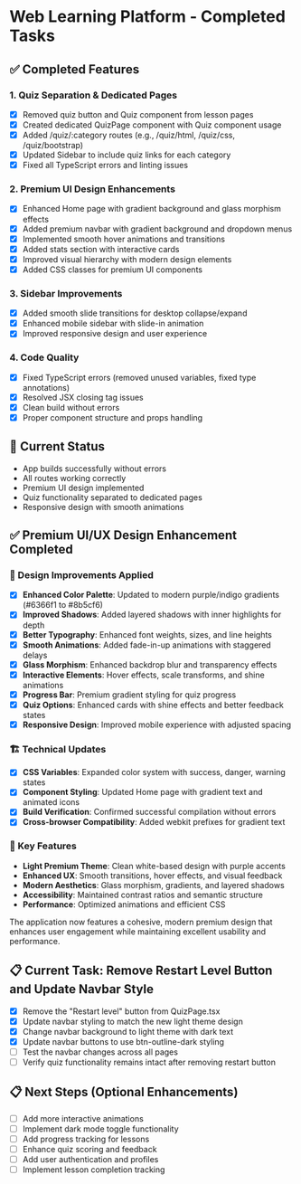 # Web Learning Platform - Completed Tasks

## ✅ Completed Features

### 1. Quiz Separation & Dedicated Pages
- [x] Removed quiz button and Quiz component from lesson pages
- [x] Created dedicated QuizPage component with Quiz component usage
- [x] Added /quiz/:category routes (e.g., /quiz/html, /quiz/css, /quiz/bootstrap)
- [x] Updated Sidebar to include quiz links for each category
- [x] Fixed all TypeScript errors and linting issues

### 2. Premium UI Design Enhancements
- [x] Enhanced Home page with gradient background and glass morphism effects
- [x] Added premium navbar with gradient background and dropdown menus
- [x] Implemented smooth hover animations and transitions
- [x] Added stats section with interactive cards
- [x] Improved visual hierarchy with modern design elements
- [x] Added CSS classes for premium UI components

### 3. Sidebar Improvements
- [x] Added smooth slide transitions for desktop collapse/expand
- [x] Enhanced mobile sidebar with slide-in animation
- [x] Improved responsive design and user experience

### 4. Code Quality
- [x] Fixed TypeScript errors (removed unused variables, fixed type annotations)
- [x] Resolved JSX closing tag issues
- [x] Clean build without errors
- [x] Proper component structure and props handling

## 🎯 Current Status
- App builds successfully without errors
- All routes working correctly
- Premium UI design implemented
- Quiz functionality separated to dedicated pages
- Responsive design with smooth animations

## ✅ Premium UI/UX Design Enhancement Completed

### 🎨 Design Improvements Applied
- [x] **Enhanced Color Palette**: Updated to modern purple/indigo gradients (#6366f1 to #8b5cf6)
- [x] **Improved Shadows**: Added layered shadows with inner highlights for depth
- [x] **Better Typography**: Enhanced font weights, sizes, and line heights
- [x] **Smooth Animations**: Added fade-in-up animations with staggered delays
- [x] **Glass Morphism**: Enhanced backdrop blur and transparency effects
- [x] **Interactive Elements**: Hover effects, scale transforms, and shine animations
- [x] **Progress Bar**: Premium gradient styling for quiz progress
- [x] **Quiz Options**: Enhanced cards with shine effects and better feedback states
- [x] **Responsive Design**: Improved mobile experience with adjusted spacing

### 🏗️ Technical Updates
- [x] **CSS Variables**: Expanded color system with success, danger, warning states
- [x] **Component Styling**: Updated Home page with gradient text and animated icons
- [x] **Build Verification**: Confirmed successful compilation without errors
- [x] **Cross-browser Compatibility**: Added webkit prefixes for gradient text

### 🎯 Key Features
- **Light Premium Theme**: Clean white-based design with purple accents
- **Enhanced UX**: Smooth transitions, hover effects, and visual feedback
- **Modern Aesthetics**: Glass morphism, gradients, and layered shadows
- **Accessibility**: Maintained contrast ratios and semantic structure
- **Performance**: Optimized animations and efficient CSS

The application now features a cohesive, modern premium design that enhances user engagement while maintaining excellent usability and performance.

## 📋 Current Task: Remove Restart Level Button and Update Navbar Style
- [x] Remove the "Restart level" button from QuizPage.tsx
- [x] Update navbar styling to match the new light theme design
- [x] Change navbar background to light theme with dark text
- [x] Update navbar buttons to use btn-outline-dark styling
- [ ] Test the navbar changes across all pages
- [ ] Verify quiz functionality remains intact after removing restart button

## 📋 Next Steps (Optional Enhancements)
- [ ] Add more interactive animations
- [ ] Implement dark mode toggle functionality
- [ ] Add progress tracking for lessons
- [ ] Enhance quiz scoring and feedback
- [ ] Add user authentication and profiles
- [ ] Implement lesson completion tracking
